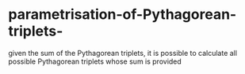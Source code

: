 parametrisation-of-Pythagorean-triplets-
========================================

given the sum of the Pythagorean triplets, it is possible to calculate all possible Pythagorean triplets whose sum is provided
